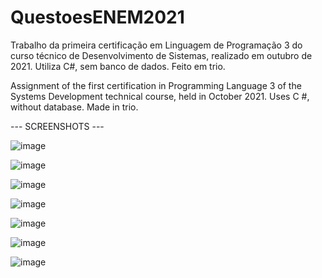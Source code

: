 # QuestoesENEM2021
Trabalho da primeira certificação em Linguagem de Programação 3 do curso técnico de Desenvolvimento de Sistemas, realizado em outubro de 2021. Utiliza C#, sem banco de dados. Feito em trio.


Assignment of the first certification in Programming Language 3 of the Systems Development technical course, held in October 2021. Uses C #, without database. Made in trio.

--- SCREENSHOTS ---

![image](https://user-images.githubusercontent.com/93265472/139108048-a30475d6-6086-4e7d-8b7f-01fff32b0197.png)

![image](https://user-images.githubusercontent.com/93265472/139108429-d001583b-5fe4-487a-be55-bd0ffffb4ab2.png)

![image](https://user-images.githubusercontent.com/93265472/139108555-539afc0e-fab1-4107-b993-fa3078a8f0ee.png)

![image](https://user-images.githubusercontent.com/93265472/139108635-b05a04d5-f38b-4199-9f76-53f2e133f499.png)

![image](https://user-images.githubusercontent.com/93265472/139108737-eb3c8921-fc3b-433b-83af-abc2a6ccf29b.png)

![image](https://user-images.githubusercontent.com/93265472/139108842-3db92f7d-03b4-4426-8004-4e6f916e342a.png)

![image](https://user-images.githubusercontent.com/93265472/139108918-18abd994-6b07-4d9f-af42-a57b90fd430c.png)
